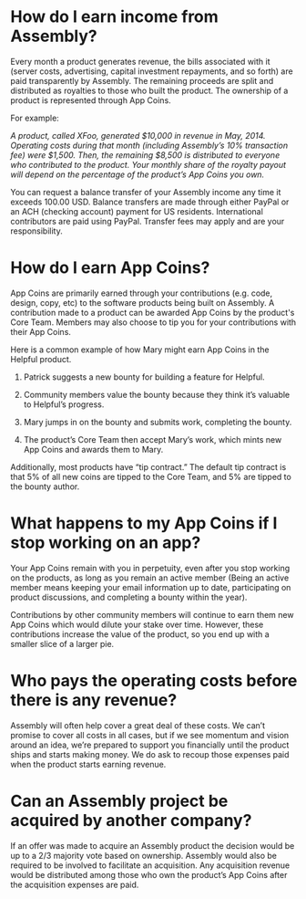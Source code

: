 # How do I earn income from Assembly?

Every month a product generates revenue, the bills associated with it (server costs, advertising, capital investment repayments, and so forth) are paid transparently by Assembly. The remaining proceeds are split and distributed as royalties to those who built the product. The ownership of a product is represented through App Coins.

For example:

*A product, called XFoo, generated $10,000 in revenue in May, 2014. Operating costs during that month (including Assembly’s 10% transaction fee) were $1,500. Then, the remaining $8,500 is distributed to everyone who contributed to the product. Your monthly share of the royalty payout will depend on the percentage of the product’s App Coins you own.*

You can request a balance transfer of your Assembly income any time it exceeds 100.00 USD. Balance transfers are made through either PayPal or an ACH (checking account) payment for US residents. International contributors are paid using PayPal. Transfer fees may apply and are your responsibility.


# How do I earn App Coins?

App Coins are primarily earned through your contributions (e.g. code, design, copy, etc) to the software products being built on Assembly. A contribution made to a product can be awarded App Coins by the product's Core Team. Members may also choose to tip you for your contributions with their App Coins.

Here is a common example of how Mary might earn App Coins in the Helpful product.

1. Patrick suggests a new bounty for building a feature for Helpful.

2. Community members value the bounty because they think it’s valuable to Helpful’s progress.

3. Mary jumps in on the bounty and submits work, completing the bounty.

4. The product’s Core Team then accept Mary’s work, which mints new App Coins and awards them to Mary.

Additionally, most products have “tip contract.” The default tip contract is that 5% of all new coins are tipped to the Core Team, and 5% are tipped to the bounty author.


# What happens to my App Coins if I stop working on an app?

Your App Coins remain with you in perpetuity, even after you stop working on the products, as long as you remain an active member (Being an active member means keeping your email information up to date, participating on product discussions, and completing a bounty within the year).

Contributions by other community members will continue to earn them new App Coins which would dilute your stake over time. However, these contributions increase the value of the product, so you end up with a smaller slice of a larger pie.


# Who pays the operating costs before there is any revenue?

Assembly will often help cover a great deal of these costs. We can’t promise to cover all costs in all cases, but if we see momentum and vision around an idea, we’re prepared to support you financially until the product ships and starts making money. We do ask to recoup those expenses paid when the product starts earning revenue.


# Can an Assembly project be acquired by another company?

If an offer was made to acquire an Assembly product the decision would be up to a 2/3 majority vote based on ownership.  Assembly would also be required to be involved to facilitate an acquisition. Any acquisition revenue would be distributed among those who own the product’s App Coins after the acquisition expenses are paid.